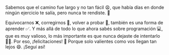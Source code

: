 Sabemos que el camino fue largo y no tan fácil :weary:, que había días en donde ningún ejercicio te salía, pero nunca te rendiste. :muscle: 

Equivocarnos :x:, corregirnos :memo:, volver a probar :arrows_counterclockwise:, también es una forma de aprender :white_check_mark:. Y más allá de todo lo que ahora sabés sobre programación :computer:, que es muy valioso, lo más importante es que nunca dejaste de intentarlo :ok_woman:. Por eso, ¡felicitaciones! :clap: Porque solo valientes como vos llegan tan lejos :smile:. ¡Seguí así! 